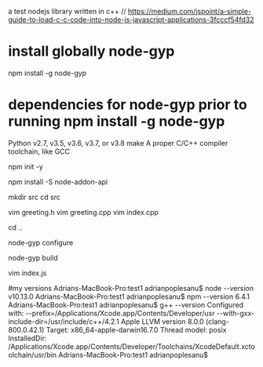 a test nodejs library written in c++
// https://medium.com/jspoint/a-simple-guide-to-load-c-c-code-into-node-js-javascript-applications-3fcccf54fd32

# install globally node-gyp
npm install -g node-gyp

# dependencies for node-gyp prior to running npm install -g node-gyp
Python v2.7, v3.5, v3.6, v3.7, or v3.8
make
A proper C/C++ compiler toolchain, like GCC

npm init -y

npm install -S node-addon-api

mkdir src
cd src

vim greeting.h
vim greeting.cpp
vim index.cpp

cd ..

node-gyp configure

node-gyp build

vim index.js

#my versions
Adrians-MacBook-Pro:test1 adrianpoplesanu$ node --version
v10.13.0
Adrians-MacBook-Pro:test1 adrianpoplesanu$ npm --version
6.4.1
Adrians-MacBook-Pro:test1 adrianpoplesanu$ g++ --version
Configured with: --prefix=/Applications/Xcode.app/Contents/Developer/usr --with-gxx-include-dir=/usr/include/c++/4.2.1
Apple LLVM version 8.0.0 (clang-800.0.42.1)
Target: x86_64-apple-darwin16.7.0
Thread model: posix
InstalledDir: /Applications/Xcode.app/Contents/Developer/Toolchains/XcodeDefault.xctoolchain/usr/bin
Adrians-MacBook-Pro:test1 adrianpoplesanu$
